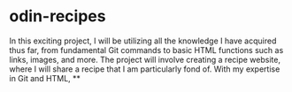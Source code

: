 # odin-recipes

In this exciting project, I will be utilizing all the knowledge I have acquired thus far, from fundamental Git commands to basic HTML functions such as links, images, and more. The project will involve creating a recipe website, where I will share a recipe that I am particularly fond of. With my expertise in Git and HTML,
\*\*
